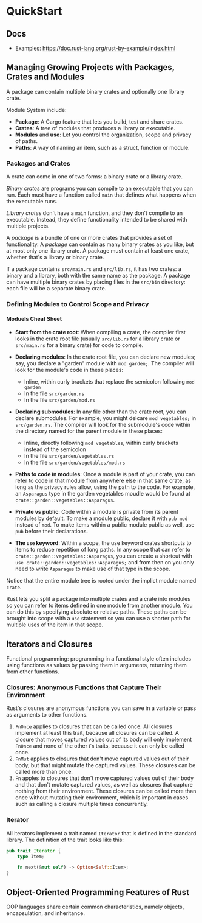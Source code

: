 # QuickStart

## Docs

- Examples: https://doc.rust-lang.org/rust-by-example/index.html

## Managing Growing Projects with Packages, Crates and Modules

A package can contain multiple binary crates and optionally one library crate.

Module System include:

- **Package**: A Cargo feature that lets you build, test and share crates.
- **Crates**: A tree of modules that produces a library or executable.
- **Modules** and **use**: Let you control the organization, scope and privacy of paths.
- **Paths**: A way of naming an item, such as a struct, function or module.

### Packages and Crates

A crate can come in one of two forms: a binary crate or a library crate.

*Binary crates* are programs you can compile to an executable that you can run.
Each must have a function called `main` that defines what happens when the
executable runs.

*Library crates* don't have a `main` function, and they don't compile to an
executable. Instead, they define functionality intended to be shared with
multiple projects.

A *package* is a bundle of one or more crates that provides a set of functionality.
A *package* can contain as many binary crates as you like, but at most only one
library crate. A package must contain at least one crate, whether that's a library
or binary crate.

If a package contains `src/main.rs` and `src/lib.rs`, it has two crates: a binary
and a library, both with the same name as the package. A package can have multiple
binary crates by placing files in the `src/bin` directory: each file will be a
separate binary crate.

### Defining Modules to Control Scope and Privacy

#### Moduels Cheat Sheet

- **Start from the crate root**: When compiling a crate, the compiler first looks in
the crate root file (usually `src/lib.rs` for a library crate or `src/main.rs`
for a binary crate) for code to compile.
- **Declaring modules**: In the crate root file, you can declare new modules; say,
you declare a "garden" module with `mod garden;`. The compiler will look for the
module's code in these places:
  - Inline, within curly brackets that replace the semicolon following `mod garden`
  - In the file `src/garden.rs`
  - In the file `src/garden/mod.rs`

- **Declaring submodules**: In any file other than the crate root, you can declare
submodules. For example, you might delcare `mod vegetables;` in `src/garden.rs`.
The compiler will look for the submodule's code within the directory named for the
parent module in these places:
  - Inline, directly following `mod vegetables`, within curly brackets instead
    of the semicolon
  - In the file `src/garden/vegetables.rs`
  - In the file `src/garden/vegetables/mod.rs`

- **Paths to code in modules**: Once a module is part of your crate, you can refer
to code in that module from anywhere else in that same crate, as long as the privacy
rules allow, using the path to the code. For example, an `Asparagus` type in the
garden vegetables moudle would be found at `crate::garden::vegetables::Asparagus`.

- **Private vs public**: Code within a module is private from its parent modules
by default. To make a module public, declare it with `pub mod` instead of `mod`.
To make items within a public module public as well, use `pub` before their declarations.

- **The `use` keyword**: Within a scope, the use keyword crates shortcuts to
items to reduce repetition of long paths. In any scope that can refer to
`crate::garden::vegetables::Asparagus`, you can create a shortcut with
`use crate::garden::vegetables::Asparagus;` and from then on you only need to
write `Asparagus` to make use of that type in the scope.

Notice that the entire module tree is rooted under the implict module named `crate`.

Rust lets you split a package into multiple crates and a crate into modules so
you can refer to items defined in one module from another module. You can do this
by specifying absolute or relative paths. These paths can be brought into scope
with a `use` statement so you can use a shorter path for multiple uses of the item
in that scope.

## Iterators and Closures

Functional programming: programming in a functional style often includes using functions
as values by passing them in arguments, returning them from other functions.

### Closures: Anonymous Functions that Capture Their Environment

Rust's closures are anonymous functions you can save in a variable or pass as arguments
to other functions.

1. `FnOnce` applies to closures that can be called once. All closures implement at least
this trait, because all closures can be called. A closure that moves captured values
out of its body will only implement `FnOnce` and none of the other `Fn` traits, because
it can only be called once.
2. `FnMut` applies to closures that don't move captured values out of their body,
but that might mutate the captured values. These closures can be called more than once.
3. `Fn` apples to closures that don't move captured values out of their body and that
don't mutate captured values, as well as closures that capture nothing from their environment.
These closures can be called more than once without mutating their environment, which is
important in cases such as calling a closure multiple times concurrently.

### Iterator

All iterators implement a trait named `Iterator` that is defined in the standard library.
The definition of the trait looks like this:

```rust
pub trait Iterator {
    type Item;

    fn next(&mut self) -> Option<Self::Item>;
}
```

## Object-Oriented Programming Features of Rust

OOP languages share certain common characteristics, namely objects, encapsulation,
and inheritance.
